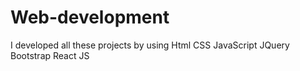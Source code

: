 # Web-development
I developed all these projects by using Html CSS JavaScript JQuery Bootstrap React JS
